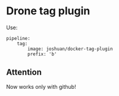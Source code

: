 # Drone tag plugin

Use: 
```
pipeline:
    tag:
    	image: joshuan/docker-tag-plugin
    	prefix: 'b'
```

## Attention

Now works only with github!

